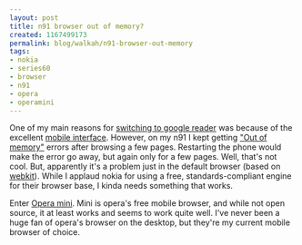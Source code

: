 ```yaml
--- 
layout: post
title: n91 browser out of memory?
created: 1167499173
permalink: blog/walkah/n91-browser-out-memory
tags: 
- nokia
- series60
- browser
- n91
- opera
- operamini
---
```

<p>One of my main reasons for <a href="http://walkah.net/blog/walkah/google-reader-ing">switching to google reader</a> was because of the excellent <a href="http://www.google.com/reader/m">mobile interface</a>. However, on my n91 I kept getting <a href="http://www.allaboutsymbian.com/archive/t-50476.html">"Out of memory"</a> errors after browsing a few pages. Restarting the phone would make the error go away, but again only for a few pages. Well, that's not cool. But, apparently it's a problem just in the default browser (based on <a href="http://webkit.org/">webkit</a>). While I applaud nokia for using a free, standards-compliant engine for their browser base, I kinda needs something that works.</p>
<p>Enter <a href="http://www.operamini.com/">Opera mini</a>. Mini is opera's free mobile browser, and while not open source, it at least works and seems to work quite well. I've never been a huge fan of opera's browser on the desktop, but they're my current mobile browser of choice.</p>
